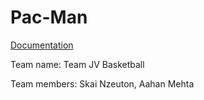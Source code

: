 # Pac-Man

<p> <a href="https://docs.google.com/document/d/1kgMOwK3Hvl9qedhFxxRxU04NU001gjAafCrqJr1HqKc/edit#">Documentation</a> </p>

<p> Team name: Team JV Basketball </p>
<p> Team members: Skai Nzeuton, Aahan Mehta </p>
